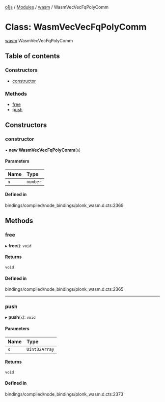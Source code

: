 [o1js](../README.md) / [Modules](../modules.md) / [wasm](../modules/wasm.md) / WasmVecVecFqPolyComm

# Class: WasmVecVecFqPolyComm

[wasm](../modules/wasm.md).WasmVecVecFqPolyComm

## Table of contents

### Constructors

- [constructor](wasm.WasmVecVecFqPolyComm.md#constructor)

### Methods

- [free](wasm.WasmVecVecFqPolyComm.md#free)
- [push](wasm.WasmVecVecFqPolyComm.md#push)

## Constructors

### constructor

• **new WasmVecVecFqPolyComm**(`n`)

#### Parameters

| Name | Type |
| :------ | :------ |
| `n` | `number` |

#### Defined in

bindings/compiled/node_bindings/plonk_wasm.d.cts:2369

## Methods

### free

▸ **free**(): `void`

#### Returns

`void`

#### Defined in

bindings/compiled/node_bindings/plonk_wasm.d.cts:2365

___

### push

▸ **push**(`x`): `void`

#### Parameters

| Name | Type |
| :------ | :------ |
| `x` | `Uint32Array` |

#### Returns

`void`

#### Defined in

bindings/compiled/node_bindings/plonk_wasm.d.cts:2373
